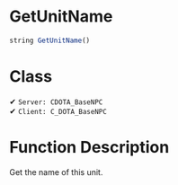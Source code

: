 # GetUnitName
```js	
string GetUnitName()
```
# Class
✔ `Server: CDOTA_BaseNPC`  
✔ `Client: C_DOTA_BaseNPC`  

# Function Description
Get the name of this unit.

